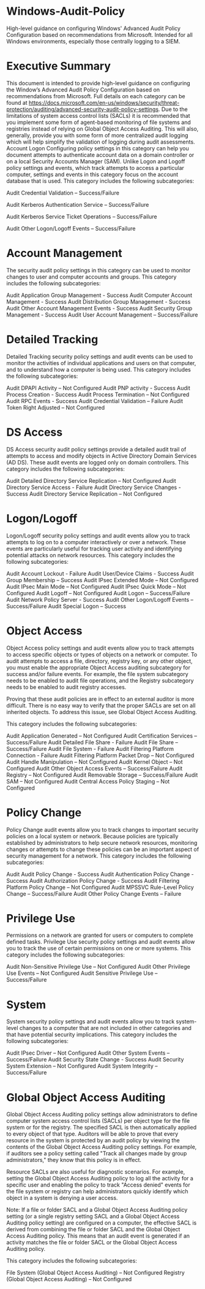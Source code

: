 # Windows-Audit-Policy
High-level guidance on configuring Windows' Advanced Audit Policy Configuration based on recommendations from Microsoft. Intended for all Windows environments, especially those centrally logging to a SIEM.

# Executive Summary
This document is intended to provide high-level guidance on configuring the Window’s Advanced Audit Policy Configuration based on recommendations from Microsoft. Full details on each category can be found at https://docs.microsoft.com/en-us/windows/security/threat-protection/auditing/advanced-security-audit-policy-settings.
Due to the limitations of system access control lists (SACLs) it is recommended that you implement some form of agent-based monitoring of file systems and registries instead of relying on Global Object Access Auditing. This will also, generally, provide you with some form of more centralized audit logging which will help simplify the validation of logging during audit assessments.
Account Logon
Configuring policy settings in this category can help you document attempts to authenticate account data on a domain controller or on a local Security Accounts Manager (SAM). Unlike Logon and Logoff policy settings and events, which track attempts to access a particular computer, settings and events in this category focus on the account database that is used. This category includes the following subcategories:

Audit Credential Validation – Success/Failure

Audit Kerberos Authentication Service – Success/Failure

Audit Kerberos Service Ticket Operations – Success/Failure

Audit Other Logon/Logoff Events – Success/Failure

# Account Management
The security audit policy settings in this category can be used to monitor changes to user and computer accounts and groups. This category includes the following subcategories:

Audit Application Group Management - Success
Audit Computer Account Management - Success
Audit Distribution Group Management - Success
Audit Other Account Management Events - Success
Audit Security Group Management - Success
Audit User Account Management – Success/Failure

# Detailed Tracking
Detailed Tracking security policy settings and audit events can be used to monitor the activities of individual applications and users on that computer, and to understand how a computer is being used. This category includes the following subcategories:

Audit DPAPI Activity – Not Configured
Audit PNP activity - Success
Audit Process Creation - Success
Audit Process Termination – Not Configured
Audit RPC Events - Success
Audit Credential Validation – Failure
Audit Token Right Adjusted – Not Configured

# DS Access
DS Access security audit policy settings provide a detailed audit trail of attempts to access and modify objects in Active Directory Domain Services (AD DS). These audit events are logged only on domain controllers. This category includes the following subcategories:

Audit Detailed Directory Service Replication – Not Configured
Audit Directory Service Access - Failure
Audit Directory Service Changes - Success
Audit Directory Service Replication – Not Configured

# Logon/Logoff
Logon/Logoff security policy settings and audit events allow you to track attempts to log on to a computer interactively or over a network. These events are particularly useful for tracking user activity and identifying potential attacks on network resources. This category includes the following subcategories:

Audit Account Lockout - Failure
Audit User/Device Claims - Success
Audit Group Membership – Success
Audit IPsec Extended Mode – Not Configured
Audit IPsec Main Mode – Not Configured
Audit IPsec Quick Mode – Not Configured
Audit Logoff – Not Configured
Audit Logon – Success/Failure
Audit Network Policy Server - Success
Audit Other Logon/Logoff Events – Success/Failure
Audit Special Logon – Success

# Object Access
Object Access policy settings and audit events allow you to track attempts to access specific objects or types of objects on a network or computer. To audit attempts to access a file, directory, registry key, or any other object, you must enable the appropriate Object Access auditing subcategory for success and/or failure events. For example, the file system subcategory needs to be enabled to audit file operations, and the Registry subcategory needs to be enabled to audit registry accesses.

Proving that these audit policies are in effect to an external auditor is more difficult. There is no easy way to verify that the proper SACLs are set on all inherited objects. To address this issue, see Global Object Access Auditing.

This category includes the following subcategories:

Audit Application Generated – Not Configured
Audit Certification Services – Success/Failure
Audit Detailed File Share - Failure
Audit File Share – Success/Failure
Audit File System - Failure
Audit Filtering Platform Connection - Failure
Audit Filtering Platform Packet Drop – Not Configured
Audit Handle Manipulation – Not Configured
Audit Kernel Object – Not Configured
Audit Other Object Access Events – Success/Failure
Audit Registry – Not Configured
Audit Removable Storage – Success/Failure
Audit SAM – Not Configured
Audit Central Access Policy Staging – Not Configured

# Policy Change
Policy Change audit events allow you to track changes to important security policies on a local system or network. Because policies are typically established by administrators to help secure network resources, monitoring changes or attempts to change these policies can be an important aspect of security management for a network. This category includes the following subcategories:

Audit Audit Policy Change - Success
Audit Authentication Policy Change - Success
Audit Authorization Policy Change - Success
Audit Filtering Platform Policy Change – Not Configured
Audit MPSSVC Rule-Level Policy Change – Success/Failure
Audit Other Policy Change Events – Failure

# Privilege Use
Permissions on a network are granted for users or computers to complete defined tasks. Privilege Use security policy settings and audit events allow you to track the use of certain permissions on one or more systems. This category includes the following subcategories:

Audit Non-Sensitive Privilege Use – Not Configured
Audit Other Privilege Use Events – Not Configured
Audit Sensitive Privilege Use – Success/Failure

# System
System security policy settings and audit events allow you to track system-level changes to a computer that are not included in other categories and that have potential security implications. This category includes the following subcategories:

Audit IPsec Driver – Not Configured
Audit Other System Events – Success/Failure
Audit Security State Change - Success
Audit Security System Extension – Not Configured
Audit System Integrity – Success/Failure

# Global Object Access Auditing
Global Object Access Auditing policy settings allow administrators to define computer system access control lists (SACLs) per object type for the file system or for the registry. The specified SACL is then automatically applied to every object of that type. Auditors will be able to prove that every resource in the system is protected by an audit policy by viewing the contents of the Global Object Access Auditing policy settings. For example, if auditors see a policy setting called "Track all changes made by group administrators," they know that this policy is in effect.

Resource SACLs are also useful for diagnostic scenarios. For example, setting the Global Object Access Auditing policy to log all the activity for a specific user and enabling the policy to track "Access denied" events for the file system or registry can help administrators quickly identify which object in a system is denying a user access.

Note:  If a file or folder SACL and a Global Object Access Auditing policy setting (or a single registry setting SACL and a Global Object Access Auditing policy setting) are configured on a computer, the effective SACL is derived from combining the file or folder SACL and the Global Object Access Auditing policy. This means that an audit event is generated if an activity matches the file or folder SACL or the Global Object Access Auditing policy.

This category includes the following subcategories:

File System (Global Object Access Auditing) – Not Configured
Registry (Global Object Access Auditing) – Not Configured
